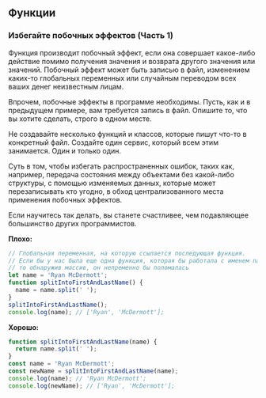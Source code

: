 ## Функции

### Избегайте побочных эффектов \(Часть 1\)

Функция производит побочный эффект, если она совершает какое-либо действие помимо получения значения и возврата другого значения или значений. Побочный эффект может быть записью в файл, изменением каких-то глобальных переменных или случайным переводом всех ваших денег неизвестным лицам. 

Впрочем, побочные эффекты в программе необходимы. Пусть, как и в предыдущем примере, вам требуется запись в файл. Опишите то, что вы хотите сделать, строго в одном месте. 

Не создавайте несколько функций и классов, которые пишут что-то в конкретный файл. Создайте один сервис, который всем этим занимается. Один и только один.

Суть в том, чтобы избегать распространенных ошибок, таких как, например, передача состояния между объектами без какой-либо структуры, с помощью изменяемых данных, которые может перезаписывать кто угодно, в обход централизованного места применения побочных эффектов.
 
Если научитесь так делать, вы станете счастливее, чем подавляющее большинство других программистов.

**Плохо:**

```javascript
// Глобальная переменная, на которую ссылается последующая функция.
// Если бы у нас была еще одна функция, которая бы работала с именем name как со строкой,
// то обнаружив массив, он непременно бы поломалась
let name = 'Ryan McDermott';
function splitIntoFirstAndLastName() {
  name = name.split(' ');
}
splitIntoFirstAndLastName();
console.log(name); // ['Ryan', 'McDermott'];
```

**Хорошо:**

```javascript
function splitIntoFirstAndLastName(name) {
  return name.split(' ');
}
const name = 'Ryan McDermott';
const newName = splitIntoFirstAndLastName(name);
console.log(name); // 'Ryan McDermott';
console.log(newName); // ['Ryan', 'McDermott'];
```